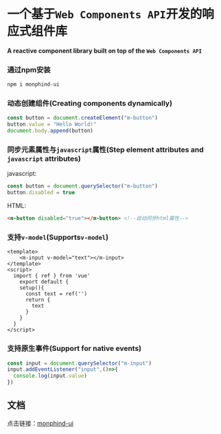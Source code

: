 # 一个基于`Web Components API`开发的响应式组件库

**A reactive component library built on top of the `Web Components API`**

### 通过npm安装

```bash
npm i monphind-ui
```

### 动态创建组件(Creating components dynamically)

```javascript
const button = document.createElement("m-button")
button.value = "Hello World!"
document.body.append(button)
```

### 同步元素属性与`javascript`属性(Step element attributes and `javascript` attributes)

javascript:

```javascript
const button = document.querySelector("m-button")
button.disabled = true
```

HTML:

```html
<m-button disabled="true"></m-button> <!--自动同步html属性-->
```

### 支持`v-model`(Supports`v-model`)

```vue
<template>
	<m-input v-model="text"></m-input>
</template>
<script>
  import { ref } from 'vue'
	export default {
    setup(){
      const text = ref('')
      return {
        text
      }
    }
  }
</script>
```

### 支持原生事件(Support for native events)

```javascript
const input = document.querySelector("m-input")
input.addEventListener("input",()=>{
  console.log(input.value)
})
```

## 文档

点击链接：[monphind-ui](https://monphind.micropue.com.cn)
